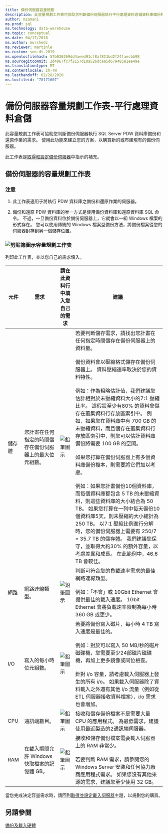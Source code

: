 ```yaml
---
title: 備份伺服器容量規劃
description: 此容量規劃工作表可協助您判斷備份伺服器執行平行處理資料倉儲資料庫備份和還原作業的需求。 使用此功能來建立您的方案，以購買新的或布建現有的備份伺服器。
author: mzaman1
ms.prod: sql
ms.technology: data-warehouse
ms.topic: conceptual
ms.date: 04/17/2018
ms.author: murshedz
ms.reviewer: martinle
ms.custom: seo-dt-2019
ms.openlocfilehash: 57b036269dd4aeed91cf8af811bd2f24faecbb98
ms.sourcegitcommit: 2d4067fc7f2157d10a526dcaa5d67948581ee49e
ms.translationtype: MT
ms.contentlocale: zh-TW
ms.lasthandoff: 02/28/2020
ms.locfileid: "78171607"
---
```

# <a name="backup-server-capacity-planning-worksheet---parallel-data-warehouse"></a>備份伺服器容量規劃工作表-平行處理資料倉儲
此容量規劃工作表可協助您判斷備份伺服器執行 SQL Server PDW 資料庫備份和還原作業的需求。 使用此功能來建立您的方案，以購買新的或布建現有的備份伺服器。

此工作表是[取得和設定備份伺服器](acquire-and-configure-backup-server.md)中指示的補充。

## <a name="capacity-planning-worksheet-for-backup-servers"></a>備份伺服器的容量規劃工作表

### <a name="notes"></a>注意

1.  此工作表適用于將執行 PDW 資料庫之備份和還原作業的伺服器。

2.  備份和還原 PDW 資料庫的唯一方式是使用備份資料庫和還原資料庫 SQL 命令。 不過，一旦備份資料位於備份伺服器上，它就會以一組 Windows 檔案的形式存在。 您可以使用傳統的 Windows 檔案型備份方法，將備份檔案從您的伺服器封存到另一個儲存位置。

### <a name="clipboard-icon-capacity-planning-worksheet"></a>![剪貼簿圖示](media/clipboard-icon.png "剪貼簿圖示")容量規劃工作表 

列印此工作表，並以您自己的需求填入。

|元件|需求|請在此資料行中填入您自己的需求|建議|
|-------------|---------------|--------------------------------------------------|-------------------|
|儲存體|您計畫在任何指定的時間儲存在備份伺服器上的最大位元組數。|![鉛筆圖示](media/pencil-icon.png "鉛筆圖示")|若要判斷儲存需求，請找出您計畫在任何指定時間儲存在備份伺服器上的資料量。<br /><br />備份資料會以壓縮格式儲存在備份伺服器上。 資料壓縮速率取決於您的資料特性。<br /><br />例如：作為粗略估計值，我們建議您估計相對於未壓縮資料大小的7:1 壓縮比率。 這假設至少有80% 的資料會儲存在叢集資料行存放區索引中。 例如，如果您在資料庫中有 700 GB 的未壓縮資料，而且儲存在叢集資料行存放區索引中，則您可以估計資料庫備份將需要 100 GB 的空間。<br /><br />如果您打算在備份伺服器上有多個資料庫備份複本，則需要將它們加以考慮。<br /><br />例如：如果您計畫備份10個資料庫，而每個資料庫都包含 5 TB 的未壓縮資料，則這些資料庫的大小結合為 50 TB。 如果您打算在一列中每天備份10個資料庫5天，則未壓縮的大小總計為 250 TB。 以7:1 壓縮比例進行分解時，您的備份伺服器上需要有 250/7 = 35.7 TB 的儲存體。 我們建議您保守，並取得大約30% 的額外容量，以考慮差異和成長。  在此範例中，46.6 TB 會較佳。|
|網路|網路連線類型。|![鉛筆圖示](media/pencil-icon.png "鉛筆圖示")|判斷可符合您的負載速率需求的最佳網路連線類型。<br /><br />例如：「不會」或 10Gbit Ethernet 會提供最佳的載入速度。 1Gbit Ethernet 會將負載速率限制為每小時 360 GB 或更少。|
|I/O|寫入的每小時位元組數。|![鉛筆圖示](media/pencil-icon.png "鉛筆圖示")|若要將備份寫入磁片，每小時 4 TB 寫入速度是最佳的。<br /><br />例如：對於可以寫入 50 MB/秒的磁片磁碟機，您需要至少24部磁片磁碟機，再加上更多鏡像或同位檢查。<br /><br />針對 i/o 容量，請考慮載入伺服器上發生的所有 i/o。 如果載入伺服器除了資料載入之外還有其他 i/o 流量（例如從 ETL 伺服器接收資料檔案），i/o 需求也會增加。|
|CPU|通訊端數目。|![鉛筆圖示](media/pencil-icon.png "鉛筆圖示")|接收和儲存備份檔案不是需要大量 CPU 的應用程式。  為最低需求，建議使用最近製造的2通訊端伺服器。|
|RAM|在載入期間允許 Windows 快取檔案的記憶體 GB。|![鉛筆圖示](media/pencil-icon.png "鉛筆圖示")|接收和儲存備份檔案需要載入伺服器上的 RAM 非常少。<br /><br />若要判斷 RAM 需求，請參閱您的 Windows Server 安裝和任何協力廠商應用程式需求。 如果您沒有其他來源的需求，建議您至少使用 32 GB。|

當您完成決定容量需求時，請回到[取得並設定載入伺服器](acquire-and-configure-loading-server.md)主題，以規劃您的購買。

## <a name="see-also"></a>另請參閱
[備份及載入硬體](backup-and-loading-hardware.md)

